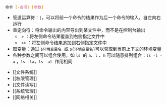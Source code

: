 ```bash
命令 [-选项] [参数]
```

* 管道运算符：`|` ​，可以将前一个命令的结果作为后一个命令的输入，自左向右运行
* 重定向符：将命令输出的内容导出到某文件中，而不是在控制台输出
    * ​ `>` ​：将左侧命令结果覆盖到右侧指定文件中
    * ​ `>>` ​：将左侧命令结果追加到右侧指定文件中
* 取变量：通过 `$环境变量名` ​ 或 `${环境变量名}` ​ 可以获取到当前上下文的环境变量
* 各种参数之间可以组合使用，如 `ls` ​ 的 `a` ​、`l` ​、`h` ​ 可以随意排列组合：`ls -l -a` ​，`ls -la` ​，`ls -al` ​ 作用相同

- [[文件系统]]
- [[权限管理]]
- [[文件读写]]
- [[系统管理]]
- [[网络相关]]